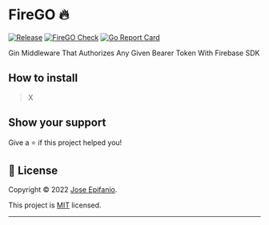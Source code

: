 # FireGO 🔥

[![Release](https://img.shields.io/github/release/jepifanio90/firego.svg?style=flat-square)](https://github.com/jepifanio90/firego/releases)
[![FireGO Check](https://github.com/JEpifanio90/FireGO/actions/workflows/bot.yml/badge.svg?branch=main)](https://github.com/JEpifanio90/FireGO/actions/workflows/bot.yml)
[![Go Report Card](https://goreportcard.com/badge/github.com/JEpifanio90/FireGO)](https://goreportcard.com/report/github.com/JEpifanio90/FireGO)

Gin Middleware That Authorizes Any Given Bearer Token With Firebase SDK

## How to install
> X


## Show your support

Give a ⭐️ if this project helped you!

## 📝 License

Copyright © 2022 [Jose Epifanio](https://github.com/JEpifanio90).

This project is [MIT](https://opensource.org/licenses/MIT) licensed.
***
